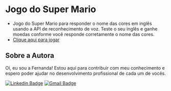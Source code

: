 # Jogo do Super Mario
- Jogo do Super Mario para responder o nome das cores em inglês usando a API de reconhecimento de voz. Teste o seu inglês e ganhe moedas conforme você responde corretamente o nome das cores. <br>
- <a href="https://fernandamakihirose.github.io/jogo-super-mario/" target="_blank">Clique aqui para jogar</a>

## Sobre a Autora
Oi, eu sou a Fernanda! Estou aqui para contribuir com meu conhecimento e espero poder ajudar no desenvolvimento profissional de cada um de vocês.

[![Linkedin Badge](https://img.shields.io/badge/-Fernanda_Maki_Hirose-blue?style=flat-square&logo=Linkedin&logoColor=white&link=https://www.linkedin.com/in/fernanda-maki-hirose-801117208/)](https://www.linkedin.com/in/fernanda-maki-hirose-801117208/)  [![Gmail Badge](https://img.shields.io/badge/-femahi2020@gmail.com-c14438?style=flat-square&logo=Gmail&logoColor=white&link=mailto:femahi2020@gmail.com)](mailto:femahi2020@gmail.com)
